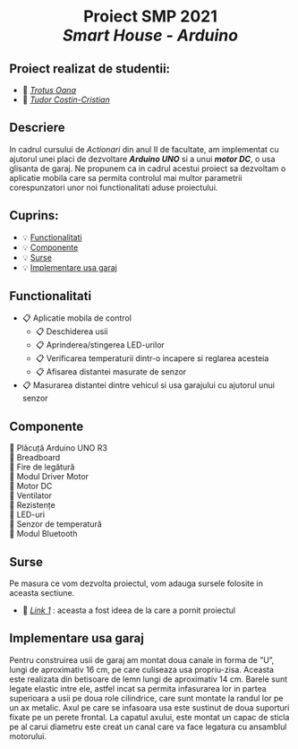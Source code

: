 #  <p align="center"> **Proiect SMP 2021** <br>  *Smart House - Arduino* <br/>

## Proiect realizat de studentii:
- :link: [*Trotus Oana*](https://github.com/OanaTrotus)
- :link: [*Tudor Costin-Cristian*](https://github.com/TudorCostinCristian)

## Descriere
In cadrul cursului de *Actionari* din anul II de facultate, am implementat cu ajutorul unei placi de dezvoltare ***Arduino UNO*** si a unui ***motor DC***, o usa glisanta de garaj. Ne propunem ca in cadrul acestui proiect sa dezvoltam o aplicatie mobila care sa permita controlul mai multor parametrii corespunzatori unor noi functionalitati aduse proiectului.

## Cuprins:
 - :bulb: [Functionalitati](#F)
 - :bulb: [Componente](#C)
 - :bulb: [Surse](#S)
 - :bulb: [Implementare usa garaj](#DC)

 ## Functionalitati <a name="D"></a>
 - :clipboard: Aplicatie mobila de control
   - :clipboard: Deschiderea usii 
   - :clipboard: Aprinderea/stingerea LED-urilor
   - :clipboard: Verificarea temperaturii dintr-o incapere si reglarea acesteia
   - :clipboard: Afisarea distantei masurate de senzor
 - :clipboard: Masurarea distantei dintre vehicul si usa garajului cu ajutorul unui senzor 

 ## Componente <a name="C"></a>
   :pushpin: Plăcuță Arduino UNO R3 <br/>
   :pushpin: Breadboard <br/>
   :pushpin: Fire de legătură <br/>
   :pushpin: Modul Driver Motor <br/>
   :pushpin: Motor DC  <br/>
   :pushpin: Ventilator <br/>
   :pushpin: Rezistențe <br/>
   :pushpin: LED-uri <br/>
   :pushpin: Senzor de temperatură <br/>
   :pushpin: Modul Bluetooth <br/>

 ## Surse <a name="S"></a>
 Pe masura ce vom dezvolta proiectul, vom adauga sursele folosite in aceasta sectiune. 
 - :link: [*Link 1*](https://www.youtube.com/watch?v=HG-W3-bLvpo) : aceasta a fost ideea de la care a pornit proiectul
 
 ## Implementare usa garaj <a name="DC"></a>
Pentru construirea usii de garaj am montat doua canale in forma de ”U”, lungi de aproximativ 16 cm, pe care culiseaza usa propriu-zisa. Aceasta este realizata din betisoare de lemn lungi de aproximativ 14 cm. Barele sunt legate elastic intre ele, astfel incat sa permita infasurarea lor in partea superioara a usii pe doua role cilindrice, care sunt montate la randul lor pe un ax metalic. Axul pe care se infasoara usa este sustinut de doua suporturi fixate pe un perete frontal. La capatul axului, este montat un capac de sticla pe al carui diametru este creat un canal care va face legatura cu ansamblul motorului.

